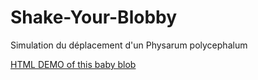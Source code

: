 # Shake-Your-Blobby
Simulation du déplacement d'un Physarum polycephalum


[HTML DEMO of this baby blob](https://rawgit.com/CeciliaOstertag/Shake-Your-Blobby/master/almostAGreatBlob.html)
